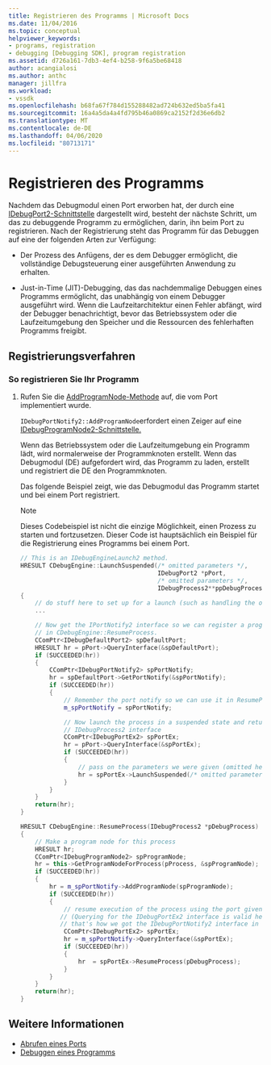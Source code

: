 ```yaml
---
title: Registrieren des Programms | Microsoft Docs
ms.date: 11/04/2016
ms.topic: conceptual
helpviewer_keywords:
- programs, registration
- debugging [Debugging SDK], program registration
ms.assetid: d726a161-7db3-4ef4-b258-9f6a5be68418
author: acangialosi
ms.author: anthc
manager: jillfra
ms.workload:
- vssdk
ms.openlocfilehash: b68fa67f784d155288482ad724b632ed5ba5fa41
ms.sourcegitcommit: 16a4a5da4a4fd795b46a0869ca2152f2d36e6db2
ms.translationtype: MT
ms.contentlocale: de-DE
ms.lasthandoff: 04/06/2020
ms.locfileid: "80713171"
---
```

# <a name="register-the-program"></a>Registrieren des Programms
Nachdem das Debugmodul einen Port erworben hat, der durch eine [IDebugPort2-Schnittstelle](../../extensibility/debugger/reference/idebugport2.md) dargestellt wird, besteht der nächste Schritt, um das zu debuggende Programm zu ermöglichen, darin, ihn beim Port zu registrieren. Nach der Registrierung steht das Programm für das Debuggen auf eine der folgenden Arten zur Verfügung:

- Der Prozess des Anfügens, der es dem Debugger ermöglicht, die vollständige Debugsteuerung einer ausgeführten Anwendung zu erhalten.

- Just-in-Time (JIT)-Debugging, das das nachdemmalige Debuggen eines Programms ermöglicht, das unabhängig von einem Debugger ausgeführt wird. Wenn die Laufzeitarchitektur einen Fehler abfängt, wird der Debugger benachrichtigt, bevor das Betriebssystem oder die Laufzeitumgebung den Speicher und die Ressourcen des fehlerhaften Programms freigibt.

## <a name="registering-procedure"></a>Registrierungsverfahren

### <a name="to-register-your-program"></a>So registrieren Sie Ihr Programm

1. Rufen Sie die [AddProgramNode-Methode](../../extensibility/debugger/reference/idebugportnotify2-addprogramnode.md) auf, die vom Port implementiert wurde.

     `IDebugPortNotify2::AddProgramNode`erfordert einen Zeiger auf eine [IDebugProgramNode2-Schnittstelle.](../../extensibility/debugger/reference/idebugprogramnode2.md)

     Wenn das Betriebssystem oder die Laufzeitumgebung ein Programm lädt, wird normalerweise der Programmknoten erstellt. Wenn das Debugmodul (DE) aufgefordert wird, das Programm zu laden, erstellt und registriert die DE den Programmknoten.

     Das folgende Beispiel zeigt, wie das Debugmodul das Programm startet und bei einem Port registriert.

    > [!NOTE]
    > Dieses Codebeispiel ist nicht die einzige Möglichkeit, einen Prozess zu starten und fortzusetzen. Dieser Code ist hauptsächlich ein Beispiel für die Registrierung eines Programms bei einem Port.

    ```cpp
    // This is an IDebugEngineLaunch2 method.
    HRESULT CDebugEngine::LaunchSuspended(/* omitted parameters */,
                                          IDebugPort2 *pPort,
                                          /* omitted parameters */,
                                          IDebugProcess2**ppDebugProcess)
    {
        // do stuff here to set up for a launch (such as handling the other parameters)
        ...

        // Now get the IPortNotify2 interface so we can register a program node
        // in CDebugEngine::ResumeProcess.
        CComPtr<IDebugDefaultPort2> spDefaultPort;
        HRESULT hr = pPort->QueryInterface(&spDefaultPort);
        if (SUCCEEDED(hr))
        {
            CComPtr<IDebugPortNotify2> spPortNotify;
            hr = spDefaultPort->GetPortNotify(&spPortNotify);
            if (SUCCEEDED(hr))
            {
                // Remember the port notify so we can use it in ResumeProcess.
                m_spPortNotify = spPortNotify;

                // Now launch the process in a suspended state and return the
                // IDebugProcess2 interface
                CComPtr<IDebugPortEx2> spPortEx;
                hr = pPort->QueryInterface(&spPortEx);
                if (SUCCEEDED(hr))
                {
                    // pass on the parameters we were given (omitted here)
                    hr = spPortEx->LaunchSuspended(/* omitted parameters */,ppDebugProcess)
                }
            }
        }
        return(hr);
    }

    HRESULT CDebugEngine::ResumeProcess(IDebugProcess2 *pDebugProcess)
    {
        // Make a program node for this process
        HRESULT hr;
        CComPtr<IDebugProgramNode2> spProgramNode;
        hr = this->GetProgramNodeForProcess(pProcess, &spProgramNode);
        if (SUCCEEDED(hr))
        {
            hr = m_spPortNotify->AddProgramNode(spProgramNode);
            if (SUCCEEDED(hr))
            {
                // resume execution of the process using the port given to us earlier.
               // (Querying for the IDebugPortEx2 interface is valid here since
               // that's how we got the IDebugPortNotify2 interface in the first place.)
                CComPtr<IDebugPortEx2> spPortEx;
                hr = m_spPortNotify->QueryInterface(&spPortEx);
                if (SUCCEEDED(hr))
                {
                    hr  = spPortEx->ResumeProcess(pDebugProcess);
                }
            }
        }
        return(hr);
    }

    ```

## <a name="see-also"></a>Weitere Informationen
- [Abrufen eines Ports](../../extensibility/debugger/getting-a-port.md)
- [Debuggen eines Programms](../../extensibility/debugger/enabling-a-program-to-be-debugged.md)
